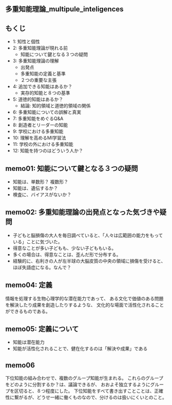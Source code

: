 多重知能理論_multipule_inteligences
---

## もくじ
- 1: 知性と個性
- 2: 多重知能理論が現れる前
  - 知能について鍵となる３つの疑問
- 3: 多重知能理論の理解
  - 出発点
  - 多重知能の定義と基準
  - ２つの重要な主張
- 4: 追加できる知能はあるか？
  - 実存的知能と８つの基準
- 5: 道徳的知能はあるか？
  - 結論: 知的領域と道徳的領域の関係
- 6: 多重知能についての誤解と真実
- 7: 多重知能をめぐるQ&A
- 8: 創造者とリーダーの知能
- 9: 学校における多重知能
- 10: 理解を高めるMI学習法
- 11: 学校の外における多重知能
- 12: 知能を持つのはどういう人か？

## memo01: 知能について鍵となる３つの疑問
- 知能は、単数形？ 複数形？
- 知能は、遺伝するか？
- 検査に、バイアスがないか？

## memo02: 多重知能理論の出発点となった気づきや疑問
- 子どもと脳損傷の大人を毎日調べていると、「人々は広範囲の能力をもっている」ことに気づいた。
- 得意なことが多い子どもも、少ない子どももいる。
- 多くの場合は、得意なことは、歪んだ形で分布する。
- 経験的に、右利きの人が左半球の大脳皮質の中央の領域に損傷を受けると、ほぼ失語症になる。なんで？

## memo04: 定義
情報を処理する生物心理学的な潜在能力であって、
ある文化で価値のある問題を解決したり成果を創造したりするような、
文化的な場面で活性化されることができるものである。

## memo05: 定義について
- 知能は潜在能力
- 知能が活性化されることで、健在化するのは「解決や成果」である

## memo06
下位知能の組み合わせで、複数のグループ知能が生まれる。
これらのグループをどのように分割するか？は、議論できるが、
おおよそ独立するようにグループを区切ると、８つ程度にした。
下位知能をすべて書き出すことことは、正確性に繋がるが、どうせ一緒に働くものなので、分けるのは扱いにくいとのこと。

